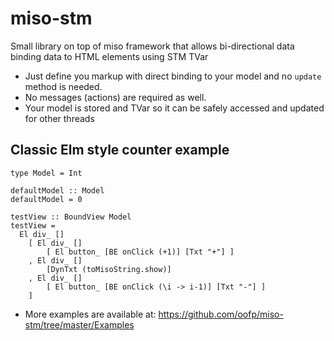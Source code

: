 # miso-stm
Small library on top of miso framework that allows bi-directional data binding data to HTML elements using STM TVar 

* Just define you markup with direct binding to your model and no ```update``` method is needed.
* No messages (actions) are required as well.
* Your model is stored and TVar so it can be safely accessed and updated for other threads

## Classic Elm style counter example


```
type Model = Int 

defaultModel :: Model
defaultModel = 0

testView :: BoundView Model
testView = 
  El div_ []
    [ El div_ [] 
        [ El button_ [BE onClick (+1)] [Txt "+"] ] 
    , El div_ [] 
        [DynTxt (toMisoString.show)]
    , El div_ [] 
        [ El button_ [BE onClick (\i -> i-1)] [Txt "-"] ] 
    ]  

```

* More examples are available at: https://github.com/oofp/miso-stm/tree/master/Examples
